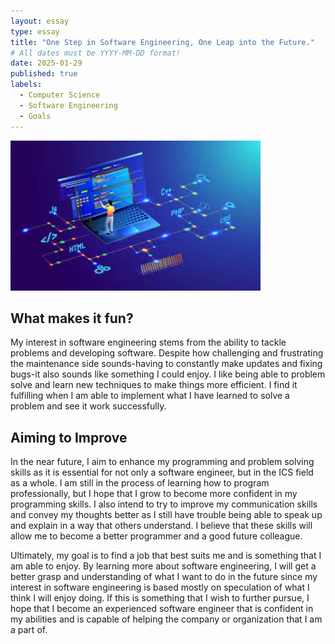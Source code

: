 ```yaml
---
layout: essay
type: essay
title: "One Step in Software Engineering, One Leap into the Future."
# All dates must be YYYY-MM-DD format!
date: 2025-01-29
published: true
labels:
  - Computer Science
  - Software Engineering
  - Goals
---
```


<img width="400px" class="rounded float-start pe-4" src="../img/SEimage..jfif">

## What makes it fun?
My interest in software engineering stems from the ability to tackle problems and developing software. Despite how challenging and frustrating the maintenance side sounds-having to constantly make updates and fixing bugs-it also sounds like something I could enjoy. I like being able to problem solve and learn new techniques to make things more efficient. I find it fulfilling when I am able to implement what I have learned to solve a problem and see it work successfully. 

## Aiming to Improve
In the near future, I aim to enhance my programming and problem solving skills as it is essential for not only a software engineer, but in the ICS field as a whole. I am still in the process of learning how to program professionally, but I hope that I grow to become more confident in my programming skills. I also intend to try to improve my communication skills and convey my thoughts better as I still have trouble being able to speak up and explain in a way that others understand. I believe that these skills will allow me to become a better programmer and a good future colleague. 

Ultimately, my goal is to find a job that best suits me and is something that I am able to enjoy. By learning more about software engineering, I will get a better grasp and understanding of what I want to do in the future since my interest in software engineering is based mostly on speculation of what I think I will enjoy doing. If this is something that I wish to further pursue, I hope that I become an experienced software engineer that is confident in my abilities and is capable of helping the company or organization that I am a part of. 
